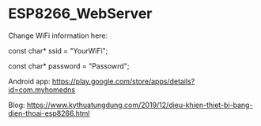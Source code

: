 # ESP8266_WebServer

Change WiFi information here:

const char* ssid = "YourWiFi";

const char* password = "Passowrd";

Android app: https://play.google.com/store/apps/details?id=com.myhomedns

Blog: https://www.kythuatungdung.com/2019/12/dieu-khien-thiet-bi-bang-dien-thoai-esp8266.html

